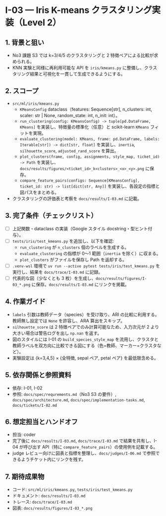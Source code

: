 # I-03 — Iris K-means クラスタリング実装（Level 2）

## 1. 背景と狙い
- No3 課題 S3 では k=3/4/5 のクラスタリングと 2 特徴ペアによる比較が求められる。
- KNN 実験と同様に再利用可能な API を `iris/kmeans.py` に整備し、クラスタリング結果と可視化を一貫して生成できるようにする。

## 2. スコープ
- `src/ml/iris/kmeans.py`
  - `KMeansConfig` dataclass（features: Sequence[str], n_clusters: int, scaler: str | None, random_state: int, n_init: int）。
  - `run_clustering(config: KMeansConfig) -> tuple[pd.DataFrame, KMeans]` を実装し、特徴量の標準化（任意）と scikit-learn `KMeans` フィットを実現。
  - `evaluate_clustering(model: KMeans, frame: pd.DataFrame, labels: Iterable[str]) -> dict[str, float]` を実装し、`inertia`, `silhouette_score`, `adjusted_rand_score` を算出。
  - `plot_clusters(frame, config, assignments, style_map, ticket_id) -> Path` を実装し、`docs/results/figures/<ticket_id>_k<clusters>_<x>_<y>.png` に保存。
  - `compare_feature_pairs(configs: Sequence[KMeansConfig], ticket_id: str) -> list[dict[str, Any]]` を実装し、各設定の指標と図パスをまとめる。
- クラスタリングの評価表と考察を `docs/results/I-03.md` に記載。

## 3. 完了条件（チェックリスト）
- [ ] 上記関数・dataclass の実装（Google スタイル docstring・型ヒント付与）。
- [ ] `tests/iris/test_kmeans.py` を追加し、以下を確認:
  - `run_clustering` が `n_clusters` 個のラベルを生成する。
  - `evaluate_clustering` の指標が 0〜1 範囲（`inertia` を除く）に収まる。
  - `plot_clusters` がファイルを保存し Path を返却する。
- [ ] `.venv-wsl` 環境で `uv run --active pytest tests/iris/test_kmeans.py` を実行し、結果を `docs/trace/I-03.md` に記録。
- [ ] 代表的な図（少なくとも 3 枚）を生成し、`docs/results/figures/I-03_*.png` に保存。`docs/results/I-03.md` にリンクを掲載。

## 4. 作業ガイド
- `labels` 引数は教師データ（species）を受け取り、ARI の比較に利用する。教師無し設定では `None` を許容し、ARA 算出をスキップ。
- `silhouette_score` は 2 特徴ペアでのみ計算可能なため、入力次元が 2 より大きい場合は警告ログを出し `np.nan` を返す。
- 図のスタイルには I-01 の `build_species_style_map` を流用し、クラスタと教師ラベルを双方向に比較できる図にする（色=教師、マーカー=クラスタなど）。
- 実験設定は {k=3,4,5} × {全特徴, sepal ペア, petal ペア} を最低限含める。

## 5. 依存関係と参照資料
- 依存: I-01, I-02
- 参照: `docs/spec/requrements.md`（No3 S3 の要件）, `docs/spec/architecture.md`, `docs/spec/implementation-tasks.md`, `docs/tickets/I-02.md`

## 6. 想定担当とハンドオフ
- 担当: coder
- 完了後に `docs/results/I-03.md`, `docs/trace/I-03.md` で結果を共有し、I-04 が呼び出す API（特に `compare_feature_pairs`）の使用例を記載する。
- judge レビュー向けに図表と指標を整理し、`docs/judges/I-06.md` で参照できるようチケット内にリンクを残す。

## 7. 期待成果物
- コード: `src/ml/iris/kmeans.py`, `tests/iris/test_kmeans.py`
- ドキュメント: `docs/results/I-03.md`
- トレース: `docs/trace/I-03.md`
- 図表: `docs/results/figures/I-03_*.png`
